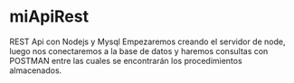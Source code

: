 # miApiRest
REST Api con Nodejs y Mysql
Empezaremos creando el servidor de node, luego nos conectaremos a la base de datos y haremos consultas con POSTMAN
entre las cuales se encontrarán los procedimientos almacenados.

